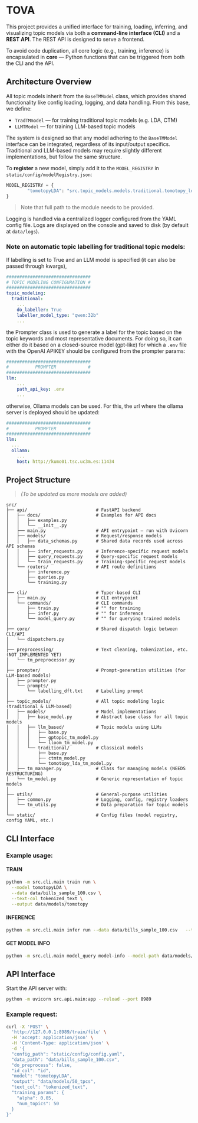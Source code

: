 
# TOVA

This project provides a unified interface for training, loading, inferring, and visualizing topic models via both a **command-line interface (CLI)** and a **REST API**. The REST API is designed to serve a frontend.

To avoid code duplication, all core logic (e.g., training, inference) is encapsulated in **core** — Python functions that can be triggered from both the CLI and the API.


## Architecture Overview

All topic models inherit from the `BaseTMModel` class, which provides shared functionality like config loading, logging, and data handling. From this base, we define:

- `TradTMmodel` — for training traditional topic models (e.g. LDA, CTM)
- `LLMTModel` — for training LLM-based topic models

The system is designed so that any model adhering to the `BaseTMModel` interface can be integrated, regardless of its input/output specifics. Traditional and LLM-based models may require slightly different implementations, but follow the same structure.

To **register** a new model, simply add it to the `MODEL_REGISTRY` in `static/config/modelRegistry.json`:

```python
MODEL_REGISTRY = {
        "tomotopyLDA": "src.topic_models.models.traditional.tomotopy_lda_tm_model.TomotopyLDATMmodel"
}
```
> Note that full path to the module needs to be provided.

Logging is handled via a centralized logger configured from the YAML config file. Logs are displayed on the console and saved to disk (by default at ``data/logs``).

### Note on automatic topic labelling for traditional topic models: 
If labelling is set to True and an LLM model is specified (it can also be passed through kwargs),
```yaml
################################
# TOPIC MODELING CONFIGURATION #
################################
topic_modeling:
  traditional:
    ...
    do_labeller: True
    labeller_model_type: "qwen:32b"
    ...
  ```
  the Prompter class is used to generate a label for the topic based on the topic keywords and most representative documents. For doing so, it can either do it based on a closed-source model (gpt-like) for which a `.env` file with the OpenAI APIKEY should be configured from the prompter params:
  ```yaml
  ################################
  #          PROMPTER            #
  ################################
  llm:
      ...
      path_api_key: .env
      ...
  ```
  otherwise, Ollama models can be used. For this, the url where the ollama server is deployed should be updated:
  ```yaml
  ################################
  #          PROMPTER            #
  ################################
  llm:
    ...
    ollama:
      ...
      host: http://kumo01.tsc.uc3m.es:11434
  ```


## Project Structure

> _(To be updated as more models are added)_

```
src/
├── api/                          # FastAPI backend
│   ├── docs/                     # Examples for API docs
│   │   ├── examples.py
│   │   └── __init__.py
│   ├── main.py                   # API entrypoint — run with Uvicorn
│   ├── models/                   # Request/response models
│   │   ├── data_schemas.py       # Shared data records used across API schemas
│   │   ├── infer_requests.py     # Inference-specific request models
│   │   ├── query_requests.py     # Query-specific request models
│   │   └── train_requests.py     # Training-specific request models
│   └── routers/                  # API route definitions
│       ├── inference.py
│       ├── queries.py
│       └── training.py
│
├── cli/                          # Typer-based CLI
│   ├── main.py                   # CLI entrypoint
│   └── commands/                 # CLI commands
│       ├── train.py              # "" for training
│       ├── infer.py              # "" for inference
│       └── model_query.py        # "" for querying trained models
│
├── core/                         # Shared dispatch logic between CLI/API
│   └── dispatchers.py            
│
├── preprocessing/                # Text cleaning, tokenization, etc. (NOT IMPLEMENTED YET)
│   └── tm_preprocessor.py
│
├── prompter/                     # Prompt-generation utilities (for LLM-based models)
│   ├── prompter.py
│   └── prompts/
│       └── labelling_dft.txt     # Labelling prompt
│
├── topic_models/                 # All topic modeling logic (traditional & LLM-based)
│   ├── models/                   # Model implementations
│   │   ├── base_model.py         # Abstract base class for all topic models
│   │   ├── llm_based/            # Topic models using LLMs
│   │   │   ├── base.py
│   │   │   ├── gptopic_tm_model.py
│   │   │   └── lloom_tm_model.py
│   │   └── traditional/          # Classical models
│   │       ├── base.py
│   │       ├── ctmtm_model.py
│   │       └── tomotopy_lda_tm_model.py
│   ├── tm_manager.py             # Class for managing models (NEEDS RESTRUCTURING)
│   └── tm_model.py               # Generic representation of topic models
│
├── utils/                        # General-purpose utilities
│   ├── common.py                 # Logging, config, registry loaders
│   └── tm_utils.py               # Data preparation for topic models
│
└── static/                       # Config files (model registry, config YAML, etc.)
```

## CLI Interface

### Example usage:

#### TRAIN

```bash
python -m src.cli.main train run \
  --model tomotopyLDA \
  --data data/bills_sample_100.csv \
  --text-col tokenized_text \
  --output data/models/tomotopy
```

#### INFERENCE

```bash
python -m src.cli.main infer run --data data/bills_sample_100.csv   --text-col tokenized_text   --model-path data/models/tomotopy
```

#### GET MODEL INFO

```bash
python -m src.cli.main model_query model-info --model-path data/models/tomotopy
```

## API Interface

Start the API server with:

```bash
python -m uvicorn src.api.main:app --reload --port 8989
```

### Example request:

```bash
curl -X 'POST' \
  'http://127.0.0.1:8989/train/file' \
  -H 'accept: application/json' \
  -H 'Content-Type: application/json' \
  -d '{
  "config_path": "static/config/config.yaml",
  "data_path": "data/bills_sample_100.csv",
  "do_preprocess": false,
  "id_col": "id",
  "model": "tomotopyLDA",
  "output": "data/models/50_tpcs",
  "text_col": "tokenized_text",
  "training_params": {
    "alpha": 0.05,
    "num_topics": 50
  }
}'
```